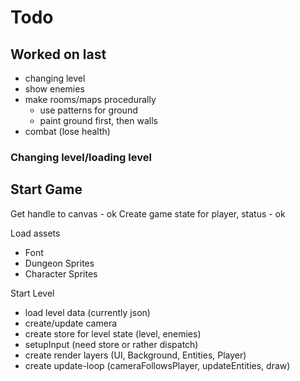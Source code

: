 # Todo

## Worked on last

- changing level
- show enemies
- make rooms/maps procedurally
    - use patterns for ground
    - paint ground first, then walls
- combat (lose health)

### Changing level/loading level

Start Game
----------
Get handle to canvas - ok
Create game state for player, status - ok

Load assets
- Font
- Dungeon Sprites
- Character Sprites

Start Level
- load level data (currently json)
- create/update camera
- create store for level state (level, enemies) 
- setupInput (need store or rather dispatch)
- create render layers (UI, Background, Entities, Player)
- create update-loop (cameraFollowsPlayer, updateEntities, draw)